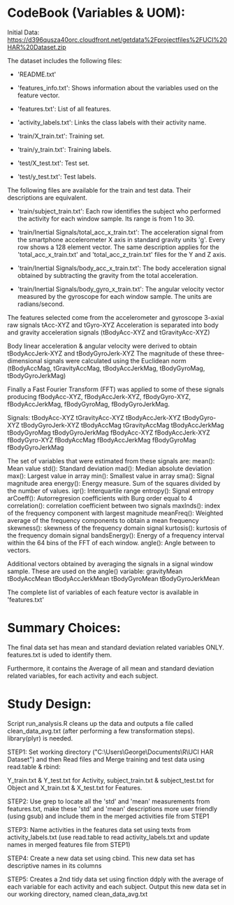 
# CodeBook (Variables & UOM):

Initial Data: https://d396qusza40orc.cloudfront.net/getdata%2Fprojectfiles%2FUCI%20HAR%20Dataset.zip

The dataset includes the following files:

- 'README.txt'

- 'features_info.txt': Shows information about the variables used on the feature vector.

- 'features.txt': List of all features.

- 'activity_labels.txt': Links the class labels with their activity name.

- 'train/X_train.txt': Training set.

- 'train/y_train.txt': Training labels.

- 'test/X_test.txt': Test set.

- 'test/y_test.txt': Test labels.

The following files are available for the train and test data. Their descriptions are equivalent. 

- 'train/subject_train.txt': Each row identifies the subject who performed the activity for each window sample. Its range is from 1 to 30. 

- 'train/Inertial Signals/total_acc_x_train.txt': The acceleration signal from the smartphone accelerometer X axis in standard gravity units 'g'. Every row shows a 128 element vector. The same description applies for the 'total_acc_x_train.txt' and 'total_acc_z_train.txt' files for the Y and Z axis. 

- 'train/Inertial Signals/body_acc_x_train.txt': The body acceleration signal obtained by subtracting the gravity from the total acceleration. 

- 'train/Inertial Signals/body_gyro_x_train.txt': The angular velocity vector measured by the gyroscope for each window sample. The units are radians/second. 


The features selected come from the accelerometer and gyroscope 3-axial raw signals tAcc-XYZ and tGyro-XYZ
Acceleration is separated into body and gravity acceleration signals (tBodyAcc-XYZ and tGravityAcc-XYZ)

Body linear acceleration & angular velocity were derived to obtain tBodyAccJerk-XYZ and tBodyGyroJerk-XYZ
The magnitude of these three-dimensional signals were calculated using the Euclidean norm (tBodyAccMag, tGravityAccMag, tBodyAccJerkMag, tBodyGyroMag, tBodyGyroJerkMag)

Finally a Fast Fourier Transform (FFT) was applied to some of these signals producing fBodyAcc-XYZ, fBodyAccJerk-XYZ, fBodyGyro-XYZ, fBodyAccJerkMag, fBodyGyroMag, fBodyGyroJerkMag.

Signals:
tBodyAcc-XYZ
tGravityAcc-XYZ
tBodyAccJerk-XYZ
tBodyGyro-XYZ
tBodyGyroJerk-XYZ
tBodyAccMag
tGravityAccMag
tBodyAccJerkMag
tBodyGyroMag
tBodyGyroJerkMag
fBodyAcc-XYZ
fBodyAccJerk-XYZ
fBodyGyro-XYZ
fBodyAccMag
fBodyAccJerkMag
fBodyGyroMag
fBodyGyroJerkMag

The set of variables that were estimated from these signals are: 
mean(): Mean value
std(): Standard deviation
mad(): Median absolute deviation 
max(): Largest value in array
min(): Smallest value in array
sma(): Signal magnitude area
energy(): Energy measure. Sum of the squares divided by the number of values. 
iqr(): Interquartile range 
entropy(): Signal entropy
arCoeff(): Autorregresion coefficients with Burg order equal to 4
correlation(): correlation coefficient between two signals
maxInds(): index of the frequency component with largest magnitude
meanFreq(): Weighted average of the frequency components to obtain a mean frequency
skewness(): skewness of the frequency domain signal 
kurtosis(): kurtosis of the frequency domain signal 
bandsEnergy(): Energy of a frequency interval within the 64 bins of the FFT of each window.
angle(): Angle between to vectors.

Additional vectors obtained by averaging the signals in a signal window sample. These are used on the angle() variable:
gravityMean
tBodyAccMean
tBodyAccJerkMean
tBodyGyroMean
tBodyGyroJerkMean

The complete list of variables of each feature vector is available in 'features.txt'


# Summary Choices: 

The final data set has mean and standard deviation related variables ONLY. features.txt is uded to identify them.

Furthermore, it contains the Average of all mean and standard deviation related variables, for each activity and each subject.

# Study Design:

Script run_analysis.R cleans up the data and outputs a file called clean_data_avg.txt  (after performing a few transformation steps). library(plyr) is needed.

STEP1: Set working directory ("C:\Users\George\Documents\R\UCI HAR Dataset") and then Read files and Merge training and test data using read.table & rbind:  

Y_train.txt & Y_test.txt for Activity, subject_train.txt & subject_test.txt for Object and X_train.txt & X_test.txt for Features.

STEP2: Use grep to locate all the 'std' and 'mean' measurements from features.txt, make these 'std' and 'mean' descriptions more user friendly (using gsub) and include them in the merged activities file from STEP1

STEP3: Name activities in the features data set using texts from activity_labels.txt (use read.table to read activity_labels.txt and update names in merged features file from STEP1)

STEP4: Create a new data set using cbind. This new data set has descriptive names in its columns

STEP5: Creates a 2nd tidy data set using finction ddply with the average of each variable for each activity and each subject. 
Output this new data set in our working directory, named clean_data_avg.txt 


